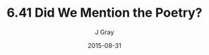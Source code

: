 ---
title: '6.41 Did We Mention the Poetry?'
alt: 'Mysteries of the Arcana'
date: '2015-08-31'
author: 'J Gray'
artist: 'Keira'
chapter: '6 Void in the Road'
filler: false
---